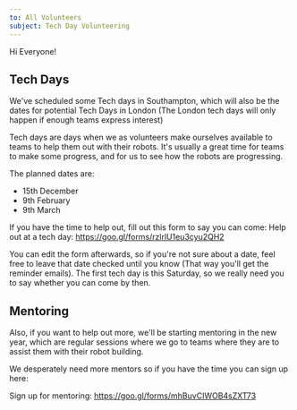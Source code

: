 ```yaml
---
to: All Volunteers
subject: Tech Day Volunteering
---
```


Hi Everyone!

## Tech Days

We've scheduled some Tech days in Southampton, which will also be the dates for potential Tech Days in London (The London tech days will only happen if enough teams express interest)

Tech days are days when we as volunteers make ourselves available to teams to help them out with their robots.
It's usually a great time for teams to make some progress, and for us to see how the robots are progressing.

The planned dates are:

- 15th December
- 9th February
- 9th March

If you have the time to help out, fill out this form to say you can come:
Help out at a tech day: https://goo.gl/forms/rzlrlU1eu3cyu2QH2

You can edit the form afterwards, so if you're not sure about a date, feel free to leave that date checked until you know (That way you'll get the reminder emails). The first tech day is this Saturday, so we really need you to say whether you can come by then.


## Mentoring

Also, if you want to help out more, we'll be starting mentoring in the new year, which are regular sessions where we go to teams where they are to assist them with their robot building.

We desperately need more mentors so if you have the time you can sign up here: 

Sign up for mentoring: https://goo.gl/forms/mhBuvCIWOB4sZXT73
